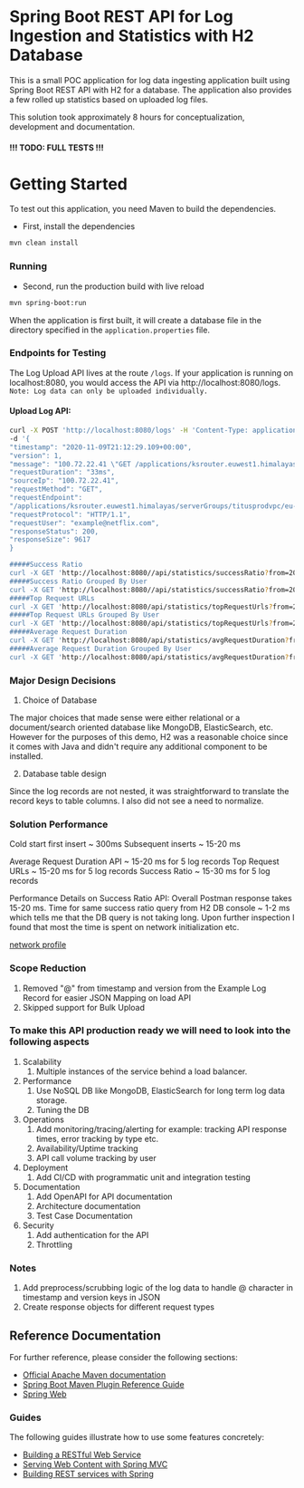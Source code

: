 # Spring Boot REST API for Log Ingestion and Statistics with H2 Database

This is a small POC application for log data ingesting application built using Spring Boot REST API with H2 for a database. The application also provides a few rolled up statistics based on uploaded log files. 

This solution took approximately 8 hours for conceptualization, development and documentation.

#### !!! TODO:  FULL TESTS !!!

# Getting Started

To test out this application, you need Maven to build the dependencies.

- First, install the dependencies

```sh
mvn clean install
```
### Running
- Second, run the production build with live reload
```sh
mvn spring-boot:run
```
When the application is first built, it will create a database file in the directory specified in the ```application.properties``` file. 

### Endpoints for Testing

The Log Upload API lives at the route ```/logs```. 
If your application is running on localhost:8080, you would access the API via http://localhost:8080/logs.
```Note: Log data can only be uploaded individually.```
#### Upload Log API: 
```sh
curl -X POST 'http://localhost:8080/logs' -H 'Content-Type: application/json' \
-d '{
"timestamp": "2020-11-09T21:12:29.109+00:00",
"version": 1,
"message": "100.72.22.41 \"GET /applications/ksrouter.euwest1.himalayas/serverGroups/titusprodvpc/eu-west-1/ksrouter.euwest1.himalayas-19_tm-v013?includeDetails=false HTTP/1.1\" 200 9617",
"requestDuration": "33ms",
"sourceIp": "100.72.22.41",
"requestMethod": "GET",
"requestEndpoint":
"/applications/ksrouter.euwest1.himalayas/serverGroups/titusprodvpc/eu-west-1/ksrouter.euwest1.himalayas-19_tm-v013?includeDetails=false",
"requestProtocol": "HTTP/1.1",
"requestUser": "example@netflix.com",
"responseStatus": 200,
"responseSize": 9617
}

#####Success Ratio
curl -X GET 'http://localhost:8080//api/statistics/successRatio?from=2020-11-09%2016:12:29.109&to=2020-11-09%2016:12:29.109'
#####Success Ratio Grouped By User
curl -X GET 'http://localhost:8080//api/statistics/successRatio?from=2020-11-09%2016:12:29.109&to=2020-11-09%2016:12:29.109&groupBy=user'
#####Top Request URLs
curl -X GET 'http://localhost:8080/api/statistics/topRequestUrls?from=2020-11-09%2016:12:29.109&to=2020-11-09%2016:12:29.109'
#####Top Request URLs Grouped By User
curl -X GET 'http://localhost:8080/api/statistics/topRequestUrls?from=2020-11-09%2016:12:29.109&to=2020-11-09%2016:12:29.109&groupBy=user'
#####Average Request Duration
curl -X GET 'http://localhost:8080/api/statistics/avgRequestDuration?from=2020-11-09%2016:12:29.109&to=2020-11-09%2016:12:29.109'
#####Average Request Duration Grouped By User
curl -X GET 'http://localhost:8080/api/statistics/avgRequestDuration?from=2020-11-09%2016:12:29.109&to=2020-11-09%2016:12:29.109&groupBy=user'
```

### Major Design Decisions
1. Choice of Database 

The major choices that made sense were either relational or a document/search oriented database like MongoDB, ElasticSearch, etc.  However for the purposes of this demo, H2 was a reasonable choice since it comes with Java and didn't require any additional component to be installed.

2. Database table design

Since the log records are not nested, it was straightforward to translate the record keys to table columns.  I also did not see a need to normalize.

### Solution Performance
Cold start first insert ~ 300ms
Subsequent inserts ~ 15-20 ms 

Average Request Duration API ~ 15-20 ms for 5 log records
Top Request URLs ~ 15-20 ms for 5 log records
Success Ratio ~ 15-30 ms for 5 log records

Performance Details on Success Ratio API:
Overall Postman response takes 15-20 ms.
Time for same success ratio query from H2 DB console ~ 1-2 ms which tells me that the DB query is not taking long. 
Upon further inspection I found that most the time is spent on network initialization etc. 

[network profile](PostmanNetworkProfile.PNG)

### Scope Reduction
1. Removed "@" from timestamp and version from the Example Log Record for easier JSON Mapping on load API
2. Skipped support for Bulk Upload

### To make this API production ready we will need to look into the following aspects
1. Scalability
    1. Multiple instances of the service behind a load balancer.
1. Performance
    1. Use NoSQL DB like MongoDB, ElasticSearch for long term log data storage.
    1. Tuning the DB
1. Operations
    1. Add monitoring/tracing/alerting for example: tracking API response times, error tracking by type etc. 
    1. Availability/Uptime tracking
    1. API call volume tracking by user
1. Deployment
    1. Add CI/CD with programmatic unit and integration testing
1. Documentation
    1. Add OpenAPI for API documentation
    2. Architecture documentation
    3. Test Case Documentation
1. Security
    1. Add authentication for the API
    2. Throttling 

### Notes
1. Add preprocess/scrubbing logic of the log data to handle @ character in timestamp and version keys in JSON
1. Create response objects for different request types

## Reference Documentation
For further reference, please consider the following sections:

* [Official Apache Maven documentation](https://maven.apache.org/guides/index.html)
* [Spring Boot Maven Plugin Reference Guide](https://docs.spring.io/spring-boot/docs/2.4.2/maven-plugin/reference/html/)
* [Spring Web](https://docs.spring.io/spring-boot/docs/2.4.2/reference/htmlsingle/#boot-features-developing-web-applications)

### Guides
The following guides illustrate how to use some features concretely:

* [Building a RESTful Web Service](https://spring.io/guides/gs/rest-service/)
* [Serving Web Content with Spring MVC](https://spring.io/guides/gs/serving-web-content/)
* [Building REST services with Spring](https://spring.io/guides/tutorials/bookmarks/)

